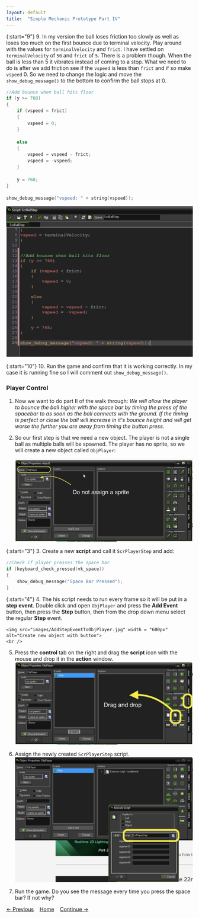 ```yaml
---
layout: default
title:  "Simple Mechanic Prototype Part IV"
---
```


{:start="9"}
9.  In my version the ball loses friction too slowly as well as loses too much on the first bounce due to terminal velocity.  Play around with the values for `terminalVelocity` and `frict`.  I have settled on `terminalVelocity` of `50` and `frict` of `5`.  There is a problem though.  When the ball is less than 5 it vibrates instead of coming to a stop.  What we need to do is after we add friction see if the `vspeed` is less than `frict` and if so make `vspeed` 0.  So we need to change the logic and move the `show_debug_message()` to the bottom to confirm the ball stops at 0.

```c
//Add bounce when ball hits floor
if (y >= 768) 
{
    if (vspeed < frict)
    {
        vspeed = 0;
    }
    
    else
    {
        vspeed = vspeed - frict;
        vspeed = -vspeed;
    }
    
    y = 768;
}

show_debug_message("vspeed: " + string(vspeed));
```
<img src="images/FrictFixBallStep.jpg" width = "600px" alt="Create new object with button">
<br />

{:start="10"}
10.  Run the game and confirm that it is working correctly.  In my case it is running fine so I will comment out `show_debug_message()`.

### Player Control
1.  Now we want to do part II of the walk through:  _We will allow the player to bounce the ball higher with the space bar by timing the press of the spacebar to as soon as the ball connects with the ground.  If the timing is perfect or close the ball will increase in it's bounce height and will get worse the further you are away from timing the button press._

2. So our first step is that we need a new object.  The player is not a single ball as multiple balls will be spawned.  The player has no sprite, so we will create a new object called `ObjPlayer`:

	<img src="images/ObjPlayerCreation.jpg" width = "600px" alt="Create new object with button">
	<br />
{:start="3"}
3.  Create a new **script** and call it `ScrPlayerStep` and add:
```c
//Check if player presses the space bar
if (keyboard_check_pressed(vk_space))
{
    show_debug_message("Space Bar Pressed");
}
```
{:start="4"}
4.  The his script needs to run every frame so it will be put in a **step event**.  Double click and open `ObjPlayer` and press the **Add Event** button, then press the **Step** button, then from the drop down menu select the regular **Step** event. 

	<img src="images/AddStepEventToObjPlayer.jpg" width = "600px" alt="Create new object with button">
	<br />


5.  Press the **control** tab on the right and drag the **script** icon with the mouse and drop it in the **action** window.
	<img src="images/DragAndDropScript.jpg" width = "600px" alt="Create new object with button">
	<br />

6.  Assign the newly created `ScrPlayerStep` script.
	<img src="images/AssignScrPlayerStep.jpg" width = "600px" alt="Create new object with button">
	<br />
 
 7.  Run the game.  Do you see the message every time you press the space bar?  If not why?

[<- Previous](SimpleMechanic_3.html) &nbsp;&nbsp;&nbsp;[Home](../../index.html)&nbsp;&nbsp;&nbsp;  [Continue ->](SimpleMechanic_5.html)



<br />  
<br />  
<br />  
<br />  
